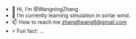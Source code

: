 - 👋 Hi, I’m @WangningZhang
- 🌱 I’m currently learning simulation in sorlar wind.
- 📫 How to reach me zhang6wang6@gmail.com
- ⚡ Fun fact: ...

<!---
WangningZhang/WangningZhang is a ✨ special ✨ repository because its `README.md` (this file) appears on your GitHub profile.
You can click the Preview link to take a look at your changes.
--->
